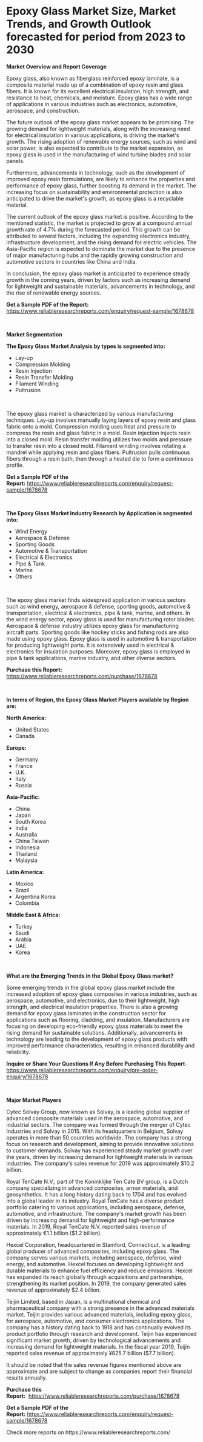 <p><h1>Epoxy Glass Market Size, Market Trends, and Growth Outlook forecasted for period from 2023 to 2030</h1></p><p><strong>Market Overview and Report Coverage</strong></p>
<p><p>Epoxy glass, also known as fiberglass reinforced epoxy laminate, is a composite material made up of a combination of epoxy resin and glass fibers. It is known for its excellent electrical insulation, high strength, and resistance to heat, chemicals, and moisture. Epoxy glass has a wide range of applications in various industries such as electronics, automotive, aerospace, and construction.</p><p>The future outlook of the epoxy glass market appears to be promising. The growing demand for lightweight materials, along with the increasing need for electrical insulation in various applications, is driving the market's growth. The rising adoption of renewable energy sources, such as wind and solar power, is also expected to contribute to the market expansion, as epoxy glass is used in the manufacturing of wind turbine blades and solar panels.</p><p>Furthermore, advancements in technology, such as the development of improved epoxy resin formulations, are likely to enhance the properties and performance of epoxy glass, further boosting its demand in the market. The increasing focus on sustainability and environmental protection is also anticipated to drive the market's growth, as epoxy glass is a recyclable material.</p><p>The current outlook of the epoxy glass market is positive. According to the mentioned statistic, the market is projected to grow at a compound annual growth rate of 4.7% during the forecasted period. This growth can be attributed to several factors, including the expanding electronics industry, infrastructure development, and the rising demand for electric vehicles. The Asia-Pacific region is expected to dominate the market due to the presence of major manufacturing hubs and the rapidly growing construction and automotive sectors in countries like China and India.</p><p>In conclusion, the epoxy glass market is anticipated to experience steady growth in the coming years, driven by factors such as increasing demand for lightweight and sustainable materials, advancements in technology, and the rise of renewable energy sources.</p></p>
<p><strong>Get a Sample PDF of the Report:</strong> <a href="https://www.reliableresearchreports.com/enquiry/request-sample/1678678">https://www.reliableresearchreports.com/enquiry/request-sample/1678678</a></p>
<p>&nbsp;</p>
<p><strong>Market Segmentation</strong></p>
<p><strong>The Epoxy Glass Market Analysis by types is segmented into:</strong></p>
<p><ul><li>Lay-up</li><li>Compression Molding</li><li>Resin Injection</li><li>Resin Transfer Molding</li><li>Filament Winding</li><li>Pultrusion</li></ul></p>
<p>&nbsp;</p>
<p><p>The epoxy glass market is characterized by various manufacturing techniques. Lay-up involves manually laying layers of epoxy resin and glass fabric onto a mold. Compression molding uses heat and pressure to compress the resin and glass fabric in a mold. Resin injection injects resin into a closed mold. Resin transfer molding utilizes two molds and pressure to transfer resin into a closed mold. Filament winding involves rotating a mandrel while applying resin and glass fibers. Pultrusion pulls continuous fibers through a resin bath, then through a heated die to form a continuous profile.</p></p>
<p><strong>Get a Sample PDF of the Report:</strong>&nbsp;<a href="https://www.reliableresearchreports.com/enquiry/request-sample/1678678">https://www.reliableresearchreports.com/enquiry/request-sample/1678678</a></p>
<p>&nbsp;</p>
<p><strong>The Epoxy Glass Market Industry Research by Application is segmented into:</strong></p>
<p><ul><li>Wind Energy</li><li>Aerospace & Defense</li><li>Sporting Goods</li><li>Automotive & Transportation</li><li>Electrical & Electronics</li><li>Pipe & Tank</li><li>Marine</li><li>Others</li></ul></p>
<p>&nbsp;</p>
<p><p>The epoxy glass market finds widespread application in various sectors such as wind energy, aerospace & defense, sporting goods, automotive & transportation, electrical & electronics, pipe & tank, marine, and others. In the wind energy sector, epoxy glass is used for manufacturing rotor blades. Aerospace & defense industry utilizes epoxy glass for manufacturing aircraft parts. Sporting goods like hockey sticks and fishing rods are also made using epoxy glass. Epoxy glass is used in automotive & transportation for producing lightweight parts. It is extensively used in electrical & electronics for insulation purposes. Moreover, epoxy glass is employed in pipe & tank applications, marine industry, and other diverse sectors.</p></p>
<p><strong>Purchase this Report:</strong>&nbsp; <a href="https://www.reliableresearchreports.com/purchase/1678678">https://www.reliableresearchreports.com/purchase/1678678</a></p>
<p>&nbsp;</p>
<p><strong>In terms of Region, the Epoxy Glass Market Players available by Region are:</strong></p>
<p>
    <p> <strong> North America: </strong>
        <ul>
            <li>United States</li>
            <li>Canada</li>
        </ul>
        </p> 
    <p> <strong> Europe: </strong>
        <ul>
            <li>Germany</li>
            <li>France</li>
            <li>U.K.</li>
            <li>Italy</li>
            <li>Russia</li>
        </ul>
        </p> 
    <p> <strong> Asia-Pacific: </strong>
        <ul>
            <li>China</li>
            <li>Japan</li>
            <li>South Korea</li>
            <li>India</li>
            <li>Australia</li>
            <li>China Taiwan</li>
            <li>Indonesia</li>
            <li>Thailand</li>
            <li>Malaysia</li>
        </ul>
        </p> 
    <p> <strong> Latin America: </strong>
        <ul>
            <li>Mexico</li>
            <li>Brazil</li>
            <li>Argentina Korea</li>
            <li>Colombia</li>
        </ul>
        </p> 
    <p> <strong> Middle East & Africa: </strong>
        <ul>
            <li>Turkey</li>
            <li>Saudi</li>
            <li>Arabia</li>
            <li>UAE</li>
            <li>Korea</li>
        </ul>
    </p>
    </p>
<p>&nbsp;</p>
<p><strong>What are the Emerging Trends in the Global Epoxy Glass market?</strong></p>
<p><p>Some emerging trends in the global epoxy glass market include the increased adoption of epoxy glass composites in various industries, such as aerospace, automotive, and electronics, due to their lightweight, high strength, and electrical insulation properties. There is also a growing demand for epoxy glass laminates in the construction sector for applications such as flooring, cladding, and insulation. Manufacturers are focusing on developing eco-friendly epoxy glass materials to meet the rising demand for sustainable solutions. Additionally, advancements in technology are leading to the development of epoxy glass products with improved performance characteristics, resulting in enhanced durability and reliability.</p></p>
<p><strong>Inquire or Share Your Questions If Any Before Purchasing This Report</strong>- <a href="https://www.reliableresearchreports.com/enquiry/pre-order-enquiry/1678678">https://www.reliableresearchreports.com/enquiry/pre-order-enquiry/1678678</a></p>
<p>&nbsp;</p>
<p><strong>Major Market Players</strong></p>
<p><p>Cytec Solvay Group, now known as Solvay, is a leading global supplier of advanced composite materials used in the aerospace, automotive, and industrial sectors. The company was formed through the merger of Cytec Industries and Solvay in 2015. With its headquarters in Belgium, Solvay operates in more than 50 countries worldwide. The company has a strong focus on research and development, aiming to provide innovative solutions to customer demands. Solvay has experienced steady market growth over the years, driven by increasing demand for lightweight materials in various industries. The company's sales revenue for 2019 was approximately $10.2 billion.</p><p>Royal TenCate N.V., part of the Koninklijke Ten Cate BV group, is a Dutch company specializing in advanced composites, armor materials, and geosynthetics. It has a long history dating back to 1704 and has evolved into a global leader in its industry. Royal TenCate has a diverse product portfolio catering to various applications, including aerospace, defense, automotive, and infrastructure. The company's market growth has been driven by increasing demand for lightweight and high-performance materials. In 2019, Royal TenCate N.V. reported sales revenue of approximately €1.1 billion ($1.2 billion).</p><p>Hexcel Corporation, headquartered in Stamford, Connecticut, is a leading global producer of advanced composites, including epoxy glass. The company serves various markets, including aerospace, defense, wind energy, and automotive. Hexcel focuses on developing lightweight and durable materials to enhance fuel efficiency and reduce emissions. Hexcel has expanded its reach globally through acquisitions and partnerships, strengthening its market position. In 2019, the company generated sales revenue of approximately $2.4 billion.</p><p>Teijin Limited, based in Japan, is a multinational chemical and pharmaceutical company with a strong presence in the advanced materials market. Teijin provides various advanced materials, including epoxy glass, for aerospace, automotive, and consumer electronics applications. The company has a history dating back to 1918 and has continually evolved its product portfolio through research and development. Teijin has experienced significant market growth, driven by technological advancements and increasing demand for lightweight materials. In the fiscal year 2019, Teijin reported sales revenue of approximately ¥825.7 billion ($7.7 billion).</p><p>It should be noted that the sales revenue figures mentioned above are approximate and are subject to change as companies report their financial results annually.</p></p>
<p><strong>Purchase this Report:</strong>&nbsp;&nbsp;<a href="https://www.reliableresearchreports.com/purchase/1678678">https://www.reliableresearchreports.com/purchase/1678678</a></p>
<p></p>
<p><strong>Get a Sample PDF of the Report:</strong>&nbsp;<a href="https://www.reliableresearchreports.com/enquiry/request-sample/1678678">https://www.reliableresearchreports.com/enquiry/request-sample/1678678</a></p>
<p>Check more reports on https://www.reliableresearchreports.com/</p>